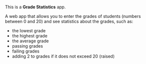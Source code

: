 This is a **Grade Statistics** app.

A web app that allows you to enter the grades of students (numbers between 0 and 20) and see statistics about the grades, such as:

- the lowest grade
- the highest grade
- the average grade
- passing grades
- failing grades
- adding 2 to grades if it does not exceed 20 (raised)

